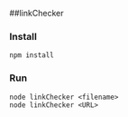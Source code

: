 ##linkChecker


### Install
    npm install
    
### Run
    node linkChecker <filename>
    node linkChecker <URL>
